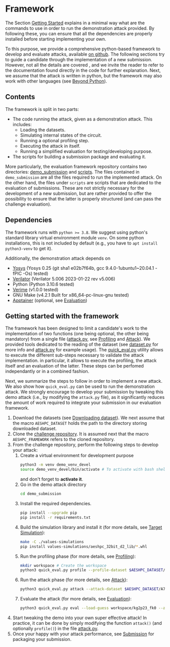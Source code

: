 # Framework
The Section [Getting Started](./getting_started.md) explains in a minimal way
what are the commands to use in order to run the demonstration attack provided.
By following these, you can ensure that all the dependencies are properly
installed before starting implementing your own. 

To this purpose, we provide a comprehensive python-based framework to develop
and evaluate attacks, available [on github](https://github.com/simple-crypto/SMAesH-challenge). The following sections try
to guide a candidate through the implementation of a new submission. However,
not all the details are covered , and we invite the reader to refer to the
documentation found directly in the code for further explanation.  Next, we assume
that the attack is written in python, but the framework may also work with
other languages (see
[Beyond Python](not_python.md)).

## Contents
The framework is split in two parts:

- The code running the attack, given as a demonstration attack.
    This includes:
    * Loading the datasets.
    * Simulating internal states of the circuit.
    * Running a optional profiling step.
    * Executing the attack in itself.
    * Running a simplified evaluation for testing/developing purpose.
- The scripts for building a submission package and evaluating it.

More particularly, the evaluation framework repository contains two
directories:
[demo_submission](https://github.com/simple-crypto/SMAesH-challenge/tree/main/demo_submission)
and
[scripts](https://github.com/simple-crypto/SMAesH-challenge/tree/main/scripts).
The files contained in `demo_submission` are all the files required to run the
implemented attack.  On the other hand, the files under `scripts` are scripts
that are dedicated to the evaluation of submissions. These are not strictly
necessary for the development of a new submission, but are rather provided to
offer the possibility to ensure that the latter is properly structured (and can pass the challenge evaluation).

## Dependencies

The framework runs with `python >= 3.8`. We suggest using python's standard
library virtual environment module `venv`. On some python installations, this
is not included by default (e.g., you have to `apt install python3-venv` to get
it). 

Additionally, the demonstration attack depends on
* [Yosys](https://yosyshq.net/yosys/) (Yosys 0.25 (git sha1 e02b7f64b, gcc 9.4.0-1ubuntu1~20.04.1 -fPIC -Os) tested)
* [Verilator](https://www.veripool.org/verilator/) (Verilator 5.006 2023-01-22 rev v5.006)
* Python (Python 3.10.6 tested)
* [Verime](https://pypi.org/project/verime/) (v1.0.0 tested)
* GNU Make (v4.2.1 Built for x86_64-pc-linux-gnu tested)
* [Apptainer](https://apptainer.org/) (optional, see [Evaluation](./evaluation.md))

## Getting started with the framework

The framework has been designed to limit a candidate's work to the
implementation of two functions (one being optional, the other being mandatory)
from a single file ([attack.py](https://github.com/simple-crypto/SMAesH-challenge/blob/main/demo_submission/attack.py), see [Profiling](profiling.md) and
[Attack](attack.md)). We provided tools dedicated to the reading of the dataset
(see [dataset.py](https://github.com/simple-crypto/SMAesH-challenge/blob/main/demo_submission/dataset.py) for more info and [attack.py](TODO) for example usage).
The [quick_eval.py](https://github.com/simple-crypto/SMAesH-challenge/blob/main/demo_submission/quick_eval.py) utility allows to execute the different sub-steps
necessary to validate the attack implementation. in particular, it allows to
execute the profiling, the attack itself and an evaluation of the latter. These
steps can be perfomed independantly or in a combined fashion. 

Next, we summarize the steps to follow in order to implement a new attack. We
also show how `quick_eval.py` can be used to run the demonstration
attack. We strongly encourage to develop your submission by tweaking this demo
attack (i.e., by modifying the `attack.py` file), as it significantly
reduces the amount of work required to integrate your submission in our evaluation
framework.

1. Download the datasets (see [Downloading
   dataset](getting_started.html#downloading-datasets)). We next assume that
   the macro `AESHPC_DATASET` holds the path to the directory storing
   downloaded dataset.
1. Clone the [challenge repository](https://github.com/simple-crypto/SMAesH-challenge). It is assumed next that the macro
   `AESHPC_FRAMEWORK` refers to the cloned repository.
1. From the challenge repository, perform the following steps to develop your attack:
    1. Create a virtual environment for development purpose
        ```bash
        python3 -m venv demo_venv_devel
        source demo_venv_devel/bin/activate # To activate with bash shell
        ```
        and don't forget to **activate it**.
    2. Go in the demo attack directory
        ```bash
        cd demo_submission
        ```
    2. Install the required dependencies.
        ```bash
        pip install --upgrade pip
        pip install -r requirements.txt
        ```
    3. Build the simulation library and install it (for more details, see [Target Simulation](target_simulation.md)):
        ```bash
        make -C ./values-simulations 
        pip install values-simulations/aeshpc_32bit_d2_lib/*.whl
        ```
    4. Run the profiling phase (for more details, see [Profiling](profiling.md)):
        ```bash
        mkdir workspace # Create the workspace
        python3 quick_eval.py profile --profile-dataset $AESHPC_DATASET/A7_d2/vk0/manifest.json --attack-case A7_d2 --save-profile ./workspace
        ```
    5. Run the attack phase (for more details, see [Attack](attack.md)):
        ```bash
        python3 quick_eval.py attack --attack-dataset $AESHPC_DATASET/A7_d2/fk0/manifest --n-attack-traces 8388608 --attack-case A7_d2 --load-profile ./workspace --save-guess workspace/kg2p23_fk0
        ```
    6. Evaluate the attack (for more details, see [Evaluation](evaluation.md)):
        ```bash
        python3 quick_eval.py eval --load-guess workspace/kg2p23_fk0 --attack-dataset $AESHPC_DATASET/A7_d2/fk0/manifest --attack-case A7_d2
        ```
1. Start tweaking the demo into your own super effective attack! In practice,
   it can be done by simply modifying the function `attack()` (and optionally
   `profile()`) in the file [attack.py](https://github.com/simple-crypto/SMAesH-challenge/blob/main/demo_submission/attack.py).
1. Once your happy with your attack performance, see [Submission](submission.md) for packaging your submission.

